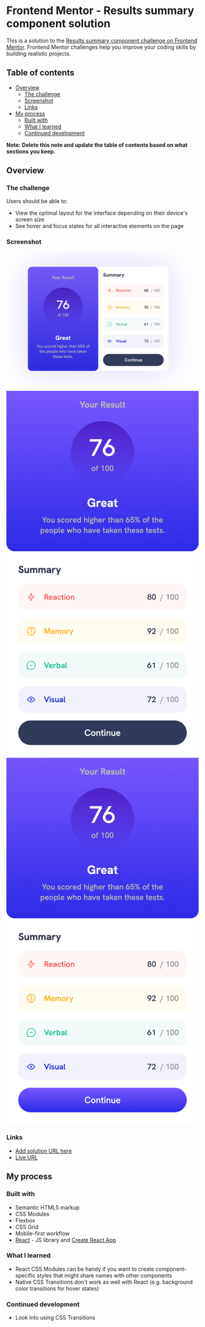 # Frontend Mentor - Results summary component solution

This is a solution to the [Results summary component challenge on Frontend Mentor](https://www.frontendmentor.io/challenges/results-summary-component-CE_K6s0maV). Frontend Mentor challenges help you improve your coding skills by building realistic projects.

## Table of contents

- [Overview](#overview)
  - [The challenge](#the-challenge)
  - [Screenshot](#screenshot)
  - [Links](#links)
- [My process](#my-process)
  - [Built with](#built-with)
  - [What I learned](#what-i-learned)
  - [Continued development](#continued-development)

**Note: Delete this note and update the table of contents based on what sections you keep.**

## Overview

### The challenge

Users should be able to:

- View the optimal layout for the interface depending on their device's screen size
- See hover and focus states for all interactive elements on the page

### Screenshot

![](./desktopview.png)
![](./mobileview.png)
![](./mobileviewhover.png)

### Links

- [Add solution URL here](https://your-solution-url.com)
- [Live URL](https://cool-pothos-1ecd2e.netlify.app)

## My process

### Built with

- Semantic HTML5 markup
- CSS Modules
- Flexbox
- CSS Grid
- Mobile-first workflow
- [React](https://reactjs.org/) - JS library and [Create React App](https://reactjs.org/docs/create-a-new-react-app.html)

### What I learned

- React CSS Modules can be handy if you want to create component-specific styles that might share names with other components
- Native CSS Transitions don't work as well with React (e.g. background color transitions for hover states)

### Continued development

- Look into using CSS Transitions
